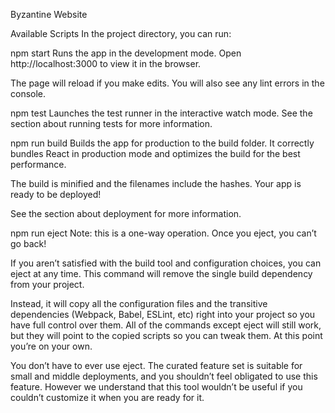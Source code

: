 Byzantine Website 

Available Scripts
In the project directory, you can run:

npm start
Runs the app in the development mode.
Open http://localhost:3000 to view it in the browser.

The page will reload if you make edits.
You will also see any lint errors in the console.

npm test
Launches the test runner in the interactive watch mode.
See the section about running tests for more information.

npm run build
Builds the app for production to the build folder.
It correctly bundles React in production mode and optimizes the build for the best performance.

The build is minified and the filenames include the hashes.
Your app is ready to be deployed!

See the section about deployment for more information.

npm run eject
Note: this is a one-way operation. Once you eject, you can’t go back!

If you aren’t satisfied with the build tool and configuration choices, you can eject at any time. This command will remove the single build dependency from your project.

Instead, it will copy all the configuration files and the transitive dependencies (Webpack, Babel, ESLint, etc) right into your project so you have full control over them. All of the commands except eject will still work, but they will point to the copied scripts so you can tweak them. At this point you’re on your own.

You don’t have to ever use eject. The curated feature set is suitable for small and middle deployments, and you shouldn’t feel obligated to use this feature. However we understand that this tool wouldn’t be useful if you couldn’t customize it when you are ready for it.
